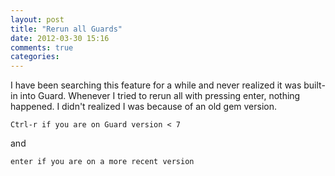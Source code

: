 ```yaml
---
layout: post
title: "Rerun all Guards"
date: 2012-03-30 15:16
comments: true
categories: 
---
```


I have been searching this feature for a while and never realized it was built-in into Guard. Whenever I tried to rerun all with pressing enter, nothing happened. I didn't realized I was because of an old gem version.

    Ctrl-r if you are on Guard version < 7

and

    enter if you are on a more recent version
